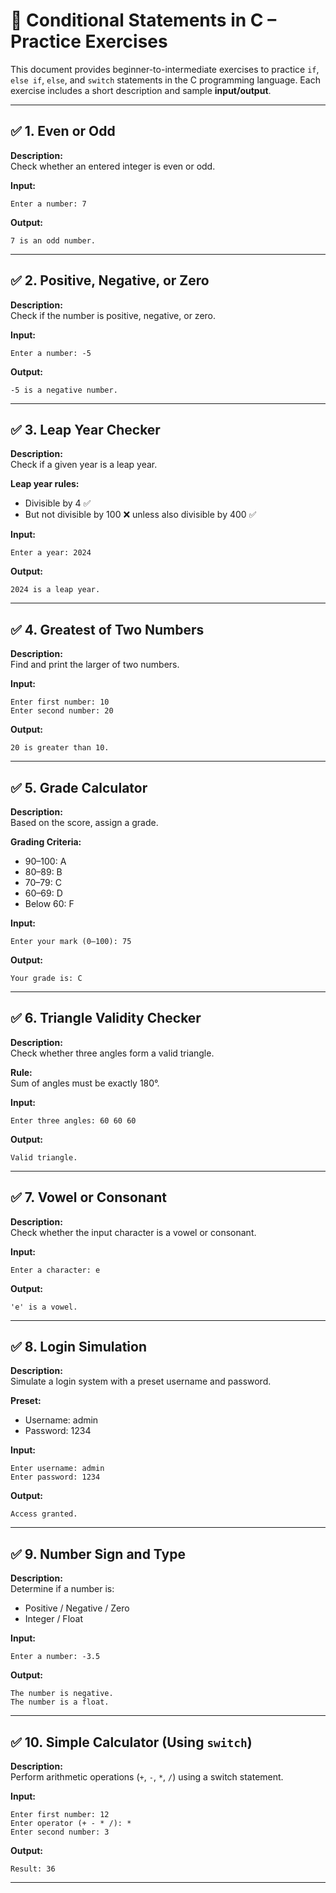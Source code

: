 # 🧠 Conditional Statements in C – Practice Exercises

This document provides beginner-to-intermediate exercises to practice `if`, `else if`, `else`, and `switch` statements in the C programming language. Each exercise includes a short description and sample **input/output**.

---

## ✅ 1. Even or Odd

**Description:**  
Check whether an entered integer is even or odd.

**Input:**
```
Enter a number: 7
```

**Output:**
```
7 is an odd number.
```

---

## ✅ 2. Positive, Negative, or Zero

**Description:**  
Check if the number is positive, negative, or zero.

**Input:**
```
Enter a number: -5
```

**Output:**
```
-5 is a negative number.
```

---

## ✅ 3. Leap Year Checker

**Description:**  
Check if a given year is a leap year.

**Leap year rules:**
- Divisible by 4 ✅
- But not divisible by 100 ❌ unless also divisible by 400 ✅

**Input:**
```
Enter a year: 2024
```

**Output:**
```
2024 is a leap year.
```

---

## ✅ 4. Greatest of Two Numbers

**Description:**  
Find and print the larger of two numbers.

**Input:**
```
Enter first number: 10
Enter second number: 20
```

**Output:**
```
20 is greater than 10.
```

---

## ✅ 5. Grade Calculator

**Description:**  
Based on the score, assign a grade.

**Grading Criteria:**
- 90–100: A
- 80–89: B
- 70–79: C
- 60–69: D
- Below 60: F

**Input:**
```
Enter your mark (0–100): 75
```

**Output:**
```
Your grade is: C
```

---

## ✅ 6. Triangle Validity Checker

**Description:**  
Check whether three angles form a valid triangle.

**Rule:**  
Sum of angles must be exactly 180°.

**Input:**
```
Enter three angles: 60 60 60
```

**Output:**
```
Valid triangle.
```

---

## ✅ 7. Vowel or Consonant

**Description:**  
Check whether the input character is a vowel or consonant.

**Input:**
```
Enter a character: e
```

**Output:**
```
'e' is a vowel.
```

---

## ✅ 8. Login Simulation

**Description:**  
Simulate a login system with a preset username and password.

**Preset:**
- Username: admin
- Password: 1234

**Input:**
```
Enter username: admin
Enter password: 1234
```

**Output:**
```
Access granted.
```

---

## ✅ 9. Number Sign and Type

**Description:**  
Determine if a number is:
- Positive / Negative / Zero
- Integer / Float

**Input:**
```
Enter a number: -3.5
```

**Output:**
```
The number is negative.
The number is a float.
```

---

## ✅ 10. Simple Calculator (Using `switch`)

**Description:**  
Perform arithmetic operations (`+`, `-`, `*`, `/`) using a switch statement.

**Input:**
```
Enter first number: 12
Enter operator (+ - * /): *
Enter second number: 3
```

**Output:**
```
Result: 36
```

---
